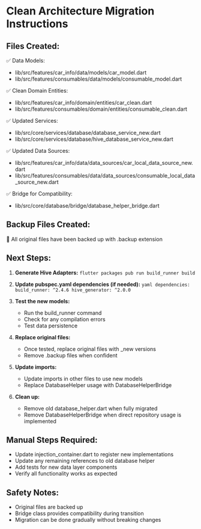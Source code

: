 ﻿# Clean Architecture Migration Instructions

## Files Created:
✅ Data Models:
   - lib/src/features/car_info/data/models/car_model.dart
   - lib/src/features/consumables/data/models/consumable_model.dart

✅ Clean Domain Entities:
   - lib/src/features/car_info/domain/entities/car_clean.dart
   - lib/src/features/consumables/domain/entities/consumable_clean.dart

✅ Updated Services:
   - lib/src/core/services/database/database_service_new.dart
   - lib/src/core/services/database/hive_database_service_new.dart

✅ Updated Data Sources:
   - lib/src/features/car_info/data/data_sources/car_local_data_source_new.dart
   - lib/src/features/consumables/data/data_sources/consumable_local_data_source_new.dart

✅ Bridge for Compatibility:
   - lib/src/core/database/bridge/database_helper_bridge.dart

## Backup Files Created:
📁 All original files have been backed up with .backup extension

## Next Steps:

1. **Generate Hive Adapters:**
   `
   flutter packages pub run build_runner build
   `

2. **Update pubspec.yaml dependencies (if needed):**
   `yaml
   dependencies:
     build_runner: ^2.4.6
     hive_generator: ^2.0.0
   `

3. **Test the new models:**
   - Run the build_runner command
   - Check for any compilation errors
   - Test data persistence

4. **Replace original files:**
   - Once tested, replace original files with _new versions
   - Remove .backup files when confident

5. **Update imports:**
   - Update imports in other files to use new models
   - Replace DatabaseHelper usage with DatabaseHelperBridge

6. **Clean up:**
   - Remove old database_helper.dart when fully migrated
   - Remove DatabaseHelperBridge when direct repository usage is implemented

## Manual Steps Required:
- Update injection_container.dart to register new implementations
- Update any remaining references to old database helper
- Add tests for new data layer components
- Verify all functionality works as expected

## Safety Notes:
- Original files are backed up
- Bridge class provides compatibility during transition
- Migration can be done gradually without breaking changes
